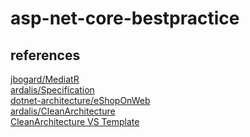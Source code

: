 # asp-net-core-bestpractice

## references
[jbogard/MediatR](https://github.com/jbogard/MediatR)<br/>
[ardalis/Specification](https://github.com/ardalis/Specification)<br/>
[dotnet-architecture/eShopOnWeb](https://github.com/dotnet-architecture/eShopOnWeb)<br/>
[ardalis/CleanArchitecture](https://github.com/ardalis/CleanArchitecture)<br/>
[CleanArchitecture VS Template](https://marketplace.visualstudio.com/items?itemName=GregTrevellick.CleanArchitecture)<br/>